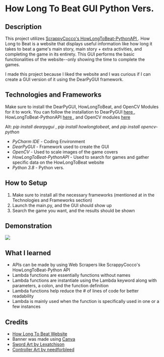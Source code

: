 <!-- Title -->
<h1> How Long To Beat GUI Python Vers. </h1>

<!-- Description -->
<h2> Description </h2>

<!-- 1. Describe the project -->
<p> This project utilizes <a href="https://github.com/ScrappyCocco/HowLongToBeat-PythonAPI"> ScrappyCocco's HowLongToBeat-PythonAPI </a>. How Long to Beat is a website that displays useful information like how long it takes to beat a game's main story, main story + extra activities, and completing the game in its entirety. This GUI performs the basic functionalities of the website--only showing the time to complete the games.</p>

<!-- 2. Explain why you made it -->
<p> I made this project because I liked the website and I was curious if I can create a GUI version of it using the DearPyGUI framework.</p>

<!-- 3. Describe how this is done -->
<p> </p>

<!-- Technologies and Frameworks -->
<h2> Technologies and Frameworks </h2>
<p> Make sure to install the DearPyGUI, HowLongToBeat, and OpenCV Modules for it to work. You can follow the installation to DearPyGUI <a href="https://github.com/hoffstadt/DearPyGui"> here </a>, HowLongToBeat-PythonAPI <a href="https://github.com/ScrappyCocco/HowLongToBeat-PythonAPI#usage"> here </a>, and OpenCV modules <a href="https://stackoverflow.com/questions/37776228/pycharm-python-opencv-and-cv2-install-error">here</a></p> 

<p> Alt: <i> pip install dearpygui </i>, <i> pip install howlongtobeat</i>, and <i> pip install opencv-python</i> </p>

<ul>
    <li><i>PyCharm IDE</i> - Coding Environment </li>
    <li><i>DearPyGUI</i> - Framework used to create the GUI </li>
    <li><i>OpenCV</i> - Used to scale images of the game covers</li>
    <li><i>HowLongToBeat-PythonAPI</i> - Used to search for games and gather specific data on the HowLongToBeat website </li>
    <li><i>Python 3.8</i> - Python vers.</li>
</ul>
  

<!-- How to Setup -->
<h2> How to Setup </h2>
<ol>
    <li> Make sure to install all the necessary frameworks (mentioned at in the Technologies and Frameworks section) </li>
    <li> Launch the main.py, and the GUI should show up </li>
    <li> Search the game you want, and the results should be shown </li>
</ol>

<!-- Demonstration-->
<h2> Demonstration </h2>
<img src="https://github.com/gnikkoch96/HowLongToBeat-GUI/blob/master/resources/read_me%20stuff/demo.gif"/>

<!-- What I learned -->
<h2> What I learned </h2>
<ul>
    <li>APIs can be made by using Web Scrapers like ScrappyCocco's HowLongToBeat-Python API</li>
    <li>Lambda functions are essentially functions without names </li>
    <li>Lambda functions are instantiate using the Lambda keyword along with parameters, a colon, and the function definition </li>
    <li>Lambda functions help reduce the # of lines of code for better readability </li>
    <li>Lambda is mainly used when the function is specifically used in one or a few instances </li>
</ul>

<!-- Credits -->
<h2> Credits </h2>
<ul>
    <li><a href="https://howlongtobeat.com/"> How Long To Beat Website </a></li>
    <li>Banner was made using <a href="https://www.canva.com/"> Canva </a></li>
    <li><a href="https://opengameart.org/content/medieval-sword"> Sword Art by Lexatchison </a></li>
    <li><a href="https://opengameart.org/content/ps4-controller-icon"> Controller Art by needforbleed </a></li>
</ul>

